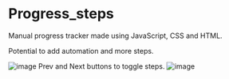# Progress_steps
Manual progress tracker made using JavaScript, CSS and HTML.  

Potential to add automation and more steps.



![image](https://github.com/daviskj/Progress_steps/assets/98443655/2935ebcf-e40e-475c-9431-2763c79eac63)
Prev and Next buttons to toggle steps.
![image](https://github.com/daviskj/Progress_steps/assets/98443655/8eef3337-1f86-46d4-8399-7fc1a8925a3b) 



